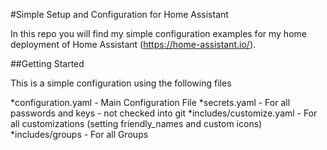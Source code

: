 #Simple Setup and Configuration for Home Assistant

In this repo you will find my simple configuration examples for my home deployment of Home Assistant (https://home-assistant.io/).

##Getting Started

This is a simple configuration using the following files

*configuration.yaml - Main Configuration File
*secrets.yaml - For all passwords and keys - not checked into git
*includes/customize.yaml - For all customizations (setting friendly_names and custom icons)
*includes/groups - For all Groups

